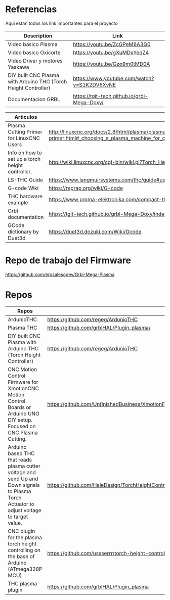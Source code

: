 # Referencias 

Aqui estan todos los link importantes para el proyecto



| Description                    | Link                         |
| ------------------------------ | ---------------------------- |
| Video basico Plasma            | https://youtu.be/ZcGPeM6A3G0 |
| Video basico Oxicorte          | https://youtu.be/gXuMDxYeqZ4 |
| Video Driver y motores Yaskawa | https://youtu.be/Gzo9m0tMD0A |
| DIY built CNC Plasma with Arduino THC (Torch Height Controller) | https://www.youtube.com/watch?v=S1K2DV6XvNE | 
| Documentacion GRBL | https://tgit-tech.github.io/grbl-Mega-Doxy/ |

| Articulos                                |                                                              |
| ---------------------------------------- | ------------------------------------------------------------ |
| Plasma Cutting Primer for LinuxCNC Users | http://linuxcnc.org/docs/2.8/html/plasma/plasma-cnc-primer.html#_choosing_a_plasma_machine_for_cnc_operations |
| Info on how to set up a torch height controller. | http://wiki.linuxcnc.org/cgi-bin/wiki.pl?Torch_Height_Control |
| LS-THC Guide | https://www.langmuirsystems.com/thc/guide#usb-drivers|
|G-code Wiki|https://reprap.org/wiki/G-code|
|THC hardware example|https://www.proma-elektronika.com/compact-thc-150/|
|Grbl documentation|https://tgit-tech.github.io/grbl-Mega-Doxy/index.html|
|GCode dictionary by Duet3d|https://duet3d.dozuki.com/Wiki/Gcode|

# Repo de trabajo del Firmware
https://github.com/erosalesodev/Grbl-Mega-Plasma

# Repos
| Repos                                    |                                                              |
| ---------------------------------------- | ------------------------------------------------------------ |
| ArdunioTHC | https://github.com/regeg/ArdunioTHC |
| Plasma THC | https://github.com/grblHAL/Plugin_plasma/|
| DIY built CNC Plasma with Arduino THC (Torch Height Controller) | https://github.com/regeg/ArdunioTHC |
| CNC Motion Control Firmware for XmotionCNC Motion Control Boards or Arduino UNO DIY setup. Focused on CNC Plasma Cutting. | https://github.com/UnfinishedBusiness/XmotionFirmware |
|Arduino based THC that reads plasma cutter voltage and send Up and Down signals to Plasma Torch Actuator to adjust voltage to target value.|https://github.com/HaleDesign/TorchHeightController|
|CNC plugin for the plasma torch height controlling on the base of Arduino (ATmega328P MCU)|https://github.com/ussserrr/torch-height-control|
|THC plasma plugin|https://github.com/grblHAL/Plugin_plasma|
